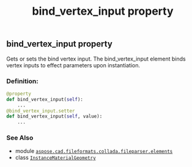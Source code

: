 ﻿---
title: bind_vertex_input property
second_title: Aspose.CAD for Python via .NET API References
description: 
type: docs
weight: 40
url: /python-net/aspose.cad.fileformats.collada.fileparser.elements/instancematerialgeometry/bind_vertex_input/
is_root: false
---

## bind_vertex_input property


Gets or sets the bind vertex input.
The bind_vertex_input element binds vertex inputs to effect parameters upon instantiation.
### Definition:
```python
@property
def bind_vertex_input(self):
    ...
@bind_vertex_input.setter
def bind_vertex_input(self, value):
    ...
```

### See Also
* module [`aspose.cad.fileformats.collada.fileparser.elements`](../../)
* class [`InstanceMaterialGeometry`](/cad/python-net/aspose.cad.fileformats.collada.fileparser.elements/instancematerialgeometry)
